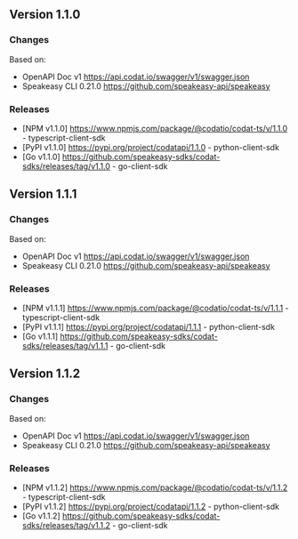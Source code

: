 

## Version 1.1.0
### Changes
Based on:
- OpenAPI Doc v1 https://api.codat.io/swagger/v1/swagger.json
- Speakeasy CLI 0.21.0 https://github.com/speakeasy-api/speakeasy
### Releases
- [NPM v1.1.0] https://www.npmjs.com/package/@codatio/codat-ts/v/1.1.0 - typescript-client-sdk
- [PyPI v1.1.0] https://pypi.org/project/codatapi/1.1.0 - python-client-sdk
- [Go v1.1.0] https://github.com/speakeasy-sdks/codat-sdks/releases/tag/v1.1.0 - go-client-sdk

## Version 1.1.1
### Changes
Based on:
- OpenAPI Doc v1 https://api.codat.io/swagger/v1/swagger.json
- Speakeasy CLI 0.21.0 https://github.com/speakeasy-api/speakeasy
### Releases
- [NPM v1.1.1] https://www.npmjs.com/package/@codatio/codat-ts/v/1.1.1 - typescript-client-sdk
- [PyPI v1.1.1] https://pypi.org/project/codatapi/1.1.1 - python-client-sdk
- [Go v1.1.1] https://github.com/speakeasy-sdks/codat-sdks/releases/tag/v1.1.1 - go-client-sdk

## Version 1.1.2
### Changes
Based on:
- OpenAPI Doc v1 https://api.codat.io/swagger/v1/swagger.json
- Speakeasy CLI 0.21.0 https://github.com/speakeasy-api/speakeasy
### Releases
- [NPM v1.1.2] https://www.npmjs.com/package/@codatio/codat-ts/v/1.1.2 - typescript-client-sdk
- [PyPI v1.1.2] https://pypi.org/project/codatapi/1.1.2 - python-client-sdk
- [Go v1.1.2] https://github.com/speakeasy-sdks/codat-sdks/releases/tag/v1.1.2 - go-client-sdk